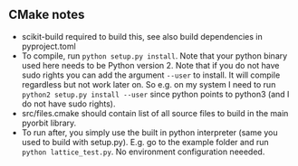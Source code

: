 ## CMake notes
 - scikit-build required to build this, see also build dependencies in pyproject.toml
 - To compile, run `python setup.py install`. Note that your python binary used here needs to be Python version 2. Note that if you do not have sudo rights you can add the argument `--user` to install. It will compile regardless but not work later on. So e.g. on my system I need to run `python2 setup.py install --user` since python points to python3 (and I do not have sudo rights).
 - src/files.cmake should contain list of all source files to build in the main pyorbit library.
 - To run after, you simply use the built in python interpreter (same you used to build with setup.py). E.g. go to the example folder and run `python lattice_test.py`. No environment configuration neeeded.
